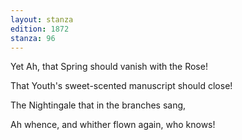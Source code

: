 ```yaml
---
layout: stanza
edition: 1872
stanza: 96
---
```


Yet Ah, that Spring should vanish with the Rose!

That Youth's sweet-scented manuscript should close!

The Nightingale that in the branches sang,

Ah whence, and whither flown again, who knows!